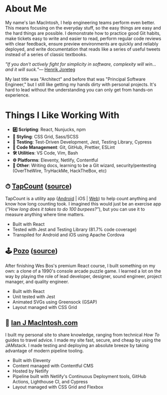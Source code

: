 # About Me

My name's Ian MacIntosh, I help engineering teams perform even better. This means focusing on the everyday stuff, so the easy things are easy and the hard things are possible. I demonstrate how to practice good Git habits, make tickets easy to write and easier to read, perform regular code reviews with clear feedback, ensure preview environments are quickly and reliably deployed, and write documentation that reads like a series of useful tweets instead of a series of classic textbooks.

_"If you don't actively fight for simplicity in software, complexity will win... and it will suck."_— [Henrik Joreteg](https://joreteg.com/blog/architecting-uis-for-change)

My last title was "Architect" and before that was "Principal Software Engineer," but I still like getting my hands dirty with personal projects. It's hard to lead without the understanding you can only get from hands-on experience.

# Things I Like Working With

- **#️⃣ Scripting**: React, Nunjucks, npm
- **🎨 Styling**: CSS Grid, Sass/SCSS
- **📐 Testing**: Test-Driven Development, Jest, Testing Library, Cypress
- **🚢 Code Management**: Git, GitHub, Prettier, ESLint
- **🛠 Utilities**: VS Code, Vim, Bash
- **⚙️ Platforms**: Eleventy, Netlify, Contentful
- **🚀 Other**: Writing docs, learning to be a Git wizard, security/pentesting (OverTheWire, TryHackMe, HackTheBox, etc)

## ⏱ [TapCount](https://tapcount.ianjmacintosh.com/) ([source](https://www.github.com/ianjmacintosh/tapcount))

TapCount is a utility app ([Android](https://play.google.com/store/apps/details?id=com.ianjmacintosh.tapcount) | iOS | [Web](https://tapcount.ianjmacintosh.com/)) to help count anything and know how long counting took. I imagined this would just be an exercise app (_"How long does it takes to do 100 burpees?"_), but you can use it to measure anything where time matters.

- Built with React
- Tested with Jest and Testing Library (81.7% code coverage)
- Transpiled for Android and iOS using Apache Cordova

## 🕹 [Pozo](https://pozo.ianjmacintosh.com/) ([source](https://www.github.com/ianjmacintosh/pozo))

After finishing Wes Bos's premium React course, I built something on my own: a clone of a 1990's console arcade puzzle game. I learned a lot on the way by playing the role of lead developer, designer, sound engineer, project manager, and quality engineer.

- Built with React
- Unit tested with Jest
- Animated SVGs using Greensock (GSAP)
- Layout managed with CSS Grid

## 🎩 [Ian J MacIntosh.com](https://www.ianjmacintosh.com)

I built my personal site to share knowledge, ranging from technical _How To_ guides to travel advice. I made my site fast, secure, and cheap by using the JAMstack. I made testing and deploying an absolute breeze by taking advantage of modern pipeline tooling.

- Built with Eleventy
- Content managed with Contentful CMS
- Hosted by Netlify
- Pipeline built with Netlify's Continuous Deployment tools, GitHub Actions, Lighthouse CI, and Cypress
- Layout managed with CSS Grid and Flexbox
